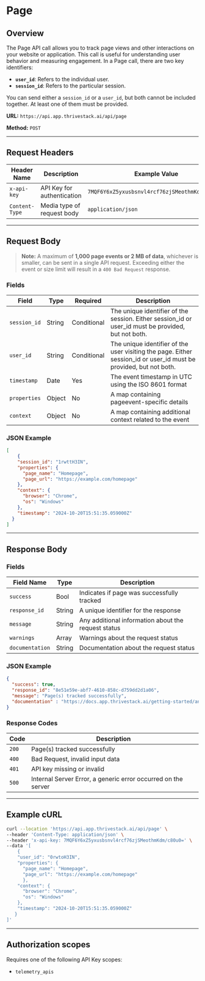 # Page

## Overview

The Page API call allows you to track page views and other interactions on your website or application. This call is useful for understanding user behavior and measuring engagement.
In a Page call, there are two key identifiers:

- **`user_id`**: Refers to the individual user.
- **`session_id`**: Refers to the particular session.

You can send either a `session_id` or a `user_id`, but both cannot be included together. At least one of them must be provided.


**URL:** `https://api.app.thrivestack.ai/api/page`

**Method:** `POST`

<hr/>

## Request Headers

| Header Name     | Description                                       | Example Value           |
|-----------------|---------------------------------------------------|-------------------------|
| `x-api-key` | API Key for authentication | `7MQF6Y6xZ5yxusbsnvl4rcf76zjSMeothmKdm/c80u0=`        |
| `Content-Type`  | Media type of request body                        | `application/json`      |

<hr/>

## Request Body 
> **Note:** A maximum of **1,000 page events or 2 MB of data**, whichever is smaller, can be sent in a single API request. Exceeding either the event or size limit will result in a `400 Bad Request` response.

### Fields
| Field | Type | Required | Description |
| --- | --- | --- | --- |
| `session_id` | String | Conditional | The unique identifier of the session. Either session_id or user_id must be provided, but not both. |
| `user_id` | String | Conditional | The unique identifier of the user visiting the page. Either session_id or user_id must be provided, but not both. |
| `timestamp` | Date | Yes | The event timestamp in UTC using the ISO 8601 format |
| `properties` | Object | No | A map containing pageevent-specific details|
| `context` | Object | No | A map containing additional context related to the event |

### JSON Example
```json
[
	{
    "session_id": "1rwttH3IN",
    "properties": {
      "page_name": "Homepage",
      "page_url": "https://example.com/homepage"
    },
    "context": {
      "browser": "Chrome",
      "os": "Windows"
    },
    "timestamp": "2024-10-20T15:51:35.059000Z"
  }
]
```

<hr/>


## Response Body 

### Fields

| Field Name | Type | Description |
| --- | --- | --- |
| `success` | Bool | Indicates if page was successfully tracked |
| `response_id` | String | A unique identifier for the response |
| `message` | String | Any additional information about the request status |
| `warnings` | Array | Warnings about the request status |
| `documentation` | String | Documentation about the request status |

### JSON Example
```json
{
  "success": true,
  "response_id": "8e51e59e-abf7-4610-858c-d759dd2d1a06",
  "message": "Page(s) tracked successfully",
  "documentation" : "https://docs.app.thrivestack.ai/getting-started/analyze/instrumentation/identification/page"
}
```


### Response Codes

| Code | Description |
| --- | --- |
| `200` | Page(s) tracked successfully |
| `400` | Bad Request, invalid input data |
| `401` | API key missing or invalid |
| `500` | Internal Server Error, a generic error occurred on the server |

<hr/>

## Example cURL


```bash
curl --location 'https://api.app.thrivestack.ai/api/page' \
--header 'Content-Type: application/json' \
--header 'x-api-key: 7MQF6Y6xZ5yxusbsnvl4rcf76zjSMeothmKdm/c80u0=' \
--data '[
    {
    "user_id": "0rwtoH3IN",
    "properties": {
      "page_name": "Homepage",
      "page_url": "https://example.com/homepage"
      },
    "context": {
      "browser": "Chrome",
      "os": "Windows"
    },
    "timestamp": "2024-10-20T15:51:35.059000Z"
   }
]'
```

<hr/>

## Authorization scopes
Requires one of the following API Key scopes:
- `telemetry_apis`
